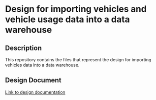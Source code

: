 # Design for importing vehicles and vehicle usage data into a data warehouse

## Description
This repository contains the files that represent the design for importing vehicles data into a data warehouse.

## Design Document
<a href="./doc/DesignImportingDataDW.pdf">Link to design documentation</a>


